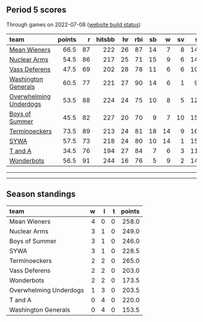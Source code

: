 

## Period 5 scores

Through games on 2022-07-08 ([website build status](https://github.com/brian-bot/pl-site/actions))


|team                                              | points|  r| hitsbb| hr| rbi| sb|  w| sv|  so|   era|  whip|
|:-------------------------------------------------|------:|--:|------:|--:|---:|--:|--:|--:|---:|-----:|-----:|
|[Mean Wieners](./meanwieners)                     |   66.5| 87|    222| 26|  87| 14|  7|  8| 143| 3.578| 1.207|
|[Nuclear Arms](./nucleararms)                     |   54.5| 86|    217| 25|  71| 15|  9|  6| 143| 3.958| 1.249|
|[Vass Deferens](./vassdeferens)                   |   47.5| 69|    202| 28|  78| 11|  6|  6| 106| 3.516| 1.125|
|[Washington Generals](./washingtongenerals)       |   60.5| 77|    221| 27|  90| 14|  6|  1|  90| 2.584| 1.010|
|[Overwhelming Underdogs](./overwhelmingunderdogs) |   53.5| 88|    224| 24|  75| 10|  8|  5| 125| 3.237| 1.249|
|[Boys of Summer](./boysofsummer)                  |   45.5| 82|    227| 20|  70|  9|  7| 10| 153| 4.541| 1.289|
|[Terminoeckers](./terminoeckers)                  |   73.5| 89|    213| 24|  81| 18| 14|  9| 166| 3.650| 1.098|
|[SYWA](./sywa)                                    |   57.5| 73|    218| 24|  80| 10| 14|  1| 157| 3.496| 1.085|
|[T and A](./tanda)                                |   34.5| 76|    194| 27|  84|  7|  6|  3| 117| 4.345| 1.362|
|[Wonderbots](./wonderbots)                        |   56.5| 91|    244| 16|  76|  5|  9|  2| 140| 2.634| 1.171|

* * *
* * *

## Season standings


|team                   |  w|  l|  t| points|
|:----------------------|--:|--:|--:|------:|
|Mean Wieners           |  4|  0|  0|  258.0|
|Nuclear Arms           |  3|  1|  0|  249.0|
|Boys of Summer         |  3|  1|  0|  246.0|
|SYWA                   |  3|  1|  0|  228.5|
|Terminoeckers          |  2|  2|  0|  265.0|
|Vass Deferens          |  2|  2|  0|  203.0|
|Wonderbots             |  2|  2|  0|  173.5|
|Overwhelming Underdogs |  1|  3|  0|  203.5|
|T and A                |  0|  4|  0|  220.0|
|Washington Generals    |  0|  4|  0|  153.5|


